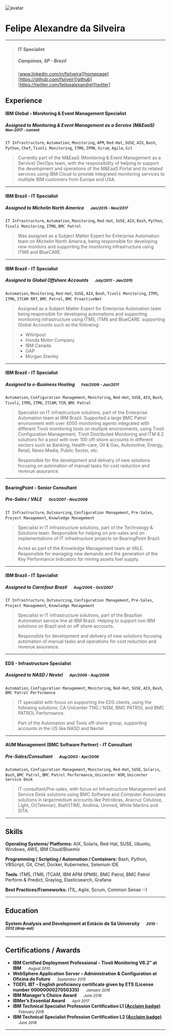 
![avatar][] 
# Felipe Alexandre da Silveira

---

> #### IT Specialist
> #####  Campimas, SP - Brazil &emsp; 
>[www.linkedin.com/in/fsilveira][homepage] &emsp; [https://github.com/fsilveir][github] &emsp; [https://twitter.com/felipealexandre][twitter]

## Experience
#### IBM Global - Monitoring & Event Management Specialist
##### Assigned to Monitoring & Event Management as a Service (M&EaaS) &emsp; <small>*Nov-2017 - current*</small>
`IT Infrastructure`, `Automation`, `Monitoring`, `APM`, `Red-Hat`, `SUSE`, `AIX`, `Bash`, `Python`, `Chef`, `Tivoli Monitoring`, `ITM6`, `IPM8`, `Scrum`, `Agile`, `Git`
> Currently part of the M&EaaS (Monitoring & Event Management as a Service) DevOps team, with the responsibility of helping to support the development and operations of the M&EaaS Portal and its related services using IBM Cloud to provide integrated monitoring services to multiple IBM customers from Europe and USA.

---
#### IBM Brazil - IT Specialist
##### Assigned to Michelin North America &emsp; <small>*Jan/2015 - Nov/2017*</small>
`IT Infrastructure`, `Automation`, `Monitoring`, `Red-Hat`, `SUSE`, `AIX`, `Bash`, `Python`, `Tivoli Monitoring`, `ITM6`, `BMC Patrol`
> Was assigned as a Subject Matter Expert for Enterprise Automation team on Michelin North America, being responsible for developing new monitors and supporting the monitoring infrastructure using ITM6 and BlueCARE.

---
#### IBM Brazil - IT Specialist
##### Assigned to Global Offshore Accounts &emsp; <small>*July/2011 - Jan/2015*</small>
`Automation`, `Monitoring`, `Red-Hat`, `SUSE`, `AIX`, `Bash`, `Tivoli Monitoring`, `ITM5`, `ITM6`, `ITCAM RRT`, `BMC Patrol`, `BMC ProactiveNet`
> Assigned as a Subject Matter Expert for Enterprise Automation team being responsible for developing automations and supporting  monitoring infrastructure using ITM5, ITM6 and BlueCARE. supporting Global Accounts such as the following:
> 
> - Whirlpool
> - Honda Motor Company
> - IBM Canada
> - GAP
> - Morgan Stanley

---
#### IBM Brazil - IT Specialist
##### Assigned to e-Business Hosting &emsp; <small>*Feb/2009 - Jun/2011*</small>
`Automation`, `Configuration Management`, `Monitoring`, `Red-Hat`, `SUSE`, `AIX`, `Bash`, `Tivoli`, `ITM5`, `ITM6`, `ITCAM`, `TCM`, `BMC Patrol`
> Specialist on IT infrastructure solutions, part of the Enterprise Automation team at IBM Brazil. Supported a large BMC Patrol environment with over 4000 monitoring agents integrated with different Tivoli monitoring tools on multiple environments, using Tivoli Configuration Management, Tivoli Distributed Monitoring and ITM 6.2 solutions for a pool with over 100 off-shore accounts in different sectors such as Banking, Health-care, Oil & Gas, Automotive, Energy, Retail, News Media, Public Sector, etc.
> 
> Responsible for the development and delivery of new solutions focusing on automation of manual tasks for cost reduction and revenue assurance.

---
#### BearingPoint - Senior Consultant
##### Pre-Sales / VALE &emsp; <small>*Oct/2007 - Nov/2008*</small>
`IT Infrastructure`, `Outsourcing`, `Configuration Management`, `Pre-Sales`, `Project Management`, `Knowledge Management`
> 
> Specialist in IT infrastructure solutions, part of the Technology & Solutions team. Responsible for helping on pre-sales and on implementations of IT infrastructure projects on BearingPoint Brazil.
> 
> Acted as part of the Knowledge Management team at VALE. Responsible for managing new demands and the generation of the Key Performance Indicators for mining assets fuel supply.

---

#### IBM Brazil - IT Specialist
##### Assigned to Carrefour Brazil &emsp; <small>*Aug/2006 - Oct/2007*</small>
`IT Infrastructure`, `Outsourcing`, `Configuration Management`, `Pre-Sales`, `Project Management`, `Knowledge Management`
> 
> Specialist in IT infrastructure solutions, part of the Brazilian Automation service line at IBM Brazil. Helping to support non IBM solutions on Brazil and on off shore accounts.
>
> Responsible for development and delivery of new solutions focusing automation of manual tasks and operations for cost reduction and revenue assurance.

---
#### EDS - Infrastructure Specialist
##### Assigned to NASD / Nextel &emsp; <small>*Apr/2006 - Aug/2006*</small>
`Automation`, `Configuration Management`, `Monitoring`, `Red-Hat`, `SUSE`, `AIX`, `Bash`, `BMC Patrol Performance`
> IT specialist with focus on supporting the EDS clients, using the following solutions: CA Unicenter TNG / NSM, BMC PATROL and BMC PATROL Performance.
> 
> Part of the Automation and Tools off-shore group, supporting accounts in the US like NASD and Nextel.

---
#### AUM Management (BMC Software Partner) - IT Consultant
##### Pre-Sales/Consultant &emsp; <small>*Aug/2003 - Apr/2006*</small>
`Automation`, `Configuration Management`, `Monitoring`, `Red-Hat`, `SUSE`, `Solaris`, `Bash`, `BMC Patrol`, `BMC Patrol Performance`, `Unicenter NSM`, `Unicenter Service Desk`
> IT consultant/Pre-sales, with focus on Infrastructure Management and Service Desk solutions using BMC Software and Computer Associates solutions in large/medium accounts like Petrobras, Aracruz Celulose, Light, Oi(Telemar), Blah!(TIM), Andima, Unimed, White Martins and SITA.

---
## Skills
**Operating Systems/ Platforms:** 
AIX, Solaris, Red-Hat, SUSE, Ubuntu, Windows, AWS, IBM Cloud/Bluemix

**Programming / Scripting / Automation / Containers:**
Bash, Python, VBScript, Git, Chef, Docker, Kubernetes, Selenium IDE

**Tools**: 
ITM5, ITM6, ITCAM, IBM APM (IPM8), BMC Patrol, BMC Patrol Perform & Predict, Graylog, Elasticsearch, Grafana

**Best Practices/Frameworks:** 
ITIL, Agile, Scrum, Common Sense :-)

---
## Education
#### System Analysis and Development at Estácio de Sá University &emsp; <small>*2010 - 2012 (drop-out)*</small>

---
## Certifications / Awards
- **IBM Certified Deployment Professional - Tivoli Monitoring V6.2” at IBM**  &emsp; <small>*August 2010*</small>
- **WebSphere Application Server – Administration & Configuration at Oficina do Futuro**   &emsp; <small>*September 2015*</small>
- **TOEFL IBT – English proficiency certificate given by ETS (License number 0000000027050335)**  &emsp; <small>*January 2016*</small>
- **IBM Manager’s Choice Award** &emsp; <small>*June 2016*</small>
- **IBMer’s Essential Award** &emsp; <small>*April 2017*</small>
- **IBM Technical Specialist Profession Certification L1 [(Acclaim badge)](https://www.youracclaim.com/badges/80aed25a-14c8-4e44-a3ca-8c85d2cd3ff6)** &emsp; <small>*February 2018*</small>
- **IBM Technical Specialist Profession Certification L2 [(Acclaim badge)](https://www.youracclaim.com/badges/91a40f5f-c0c9-438f-86b9-d795d2e25053)** &emsp; <small>*June 2018*</small>


---
[avatar]: https://avatars2.githubusercontent.com/u/22261731?s=400&u=56827490122520c394b94aa1515eb54e95d89d25&v=4
[homepage]: http://www.linkedin.com/in/fsilveira
[twitter]: https://twitter.com/felipealexandre
[github]: https://github.com/fsilveir
